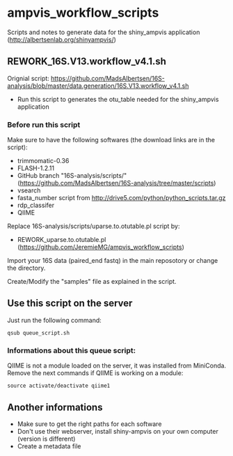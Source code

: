# ampvis_workflow_scripts
Scripts and notes to generate data for the shiny_ampvis application (http://albertsenlab.org/shinyampvis/)

## REWORK_16S.V13.workflow_v4.1.sh
Orignial script: https://github.com/MadsAlbertsen/16S-analysis/blob/master/data.generation/16S.V13.workflow_v4.1.sh 
- Run this script to generates the otu_table needed for the shiny_ampvis application

### Before run this script
Make sure to have the following softwares (the download links are in the script):
- trimmomatic-0.36
- FLASH-1.2.11
- GitHub branch "16S-analysis/scripts/" (https://github.com/MadsAlbertsen/16S-analysis/tree/master/scripts)
- vsearch
- fasta_number script from http://drive5.com/python/python_scripts.tar.gz
- rdp_classifer
- QIIME 

Replace 16S-analysis/scripts/uparse.to.otutable.pl script by:
- REWORK_uparse.to.otutable.pl (https://github.com/JeremieMG/ampvis_workflow_scripts)

Import your 16S data (paired_end fastq) in the main reposotory or change the directory.

Create/Modify the "samples" file as explained in the script.

## Use this script on the server
Just run the following command:
```
qsub queue_script.sh
```

### Informations about this queue script:
QIIME is not a module loaded on the server, it was installed from MiniConda.
Remove the next commands if QIIME is working on a module:
```
source activate/deactivate qiime1
```

## Another informations
- Make sure to get the right paths for each software
- Don't use their webserver, install shiny-ampvis on your own computer (version is different)
- Create a metadata file
